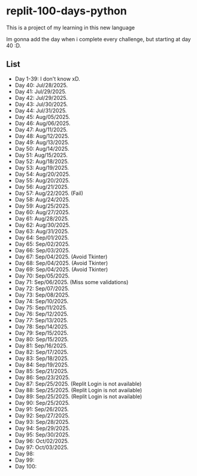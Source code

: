 # replit-100-days-python

This is a project of my learning in this new language

Im gonna add the day when i complete every challenge, but starting at day 40 :D.

## List
- Day 1-39: I don't know xD.
- Day 40: Jul/28/2025.
- Day 41: Jul/29/2025.
- Day 42: Jul/29/2025.
- Day 43: Jul/30/2025.
- Day 44: Jul/31/2025.
- Day 45: Aug/05/2025.
- Day 46: Aug/06/2025.
- Day 47: Aug/11/2025.
- Day 48: Aug/12/2025.
- Day 49: Aug/13/2025.
- Day 50: Aug/14/2025.
- Day 51: Aug/15/2025.
- Day 52: Aug/18/2025.
- Day 53: Aug/19/2025.
- Day 54: Aug/20/2025.
- Day 55: Aug/20/2025.
- Day 56: Aug/21/2025.
- Day 57: Aug/22/2025. (Fail)
- Day 58: Aug/24/2025.
- Day 59: Aug/25/2025.
- Day 60: Aug/27/2025.
- Day 61: Aug/28/2025.
- Day 62: Aug/30/2025.
- Day 63: Aug/31/2025.
- Day 64: Sep/01/2025.
- Day 65: Sep/02/2025.
- Day 66: Sep/03/2025.
- Day 67: Sep/04/2025. (Avoid Tkinter)
- Day 68: Sep/04/2025. (Avoid Tkinter)
- Day 69: Sep/04/2025. (Avoid Tkinter)
- Day 70: Sep/05/2025.
- Day 71: Sep/06/2025. (Miss some validations)
- Day 72: Sep/07/2025. 
- Day 73: Sep/08/2025.
- Day 74: Sep/10/2025.
- Day 75: Sep/11/2025.
- Day 76: Sep/12/2025.
- Day 77: Sep/13/2025.
- Day 78: Sep/14/2025. 
- Day 79: Sep/15/2025.
- Day 80: Sep/15/2025.
- Day 81: Sep/16/2025.
- Day 82: Sep/17/2025.
- Day 83: Sep/18/2025.
- Day 84: Sep/19/2025.
- Day 85: Sep/21/2025.
- Day 86: Sep/23/2025.
- Day 87: Sep/25/2025. (Replit Login is not available)
- Day 88: Sep/25/2025. (Replit Login is not available)
- Day 89: Sep/25/2025. (Replit Login is not available)
- Day 90: Sep/25/2025.
- Day 91: Sep/26/2025.
- Day 92: Sep/27/2025.
- Day 93: Sep/28/2025.
- Day 94: Sep/29/2025.
- Day 95: Sep/30/2025.
- Day 96: Oct/02/2025.
- Day 97: Oct/03/2025.
- Day 98: 
- Day 99:
- Day 100: